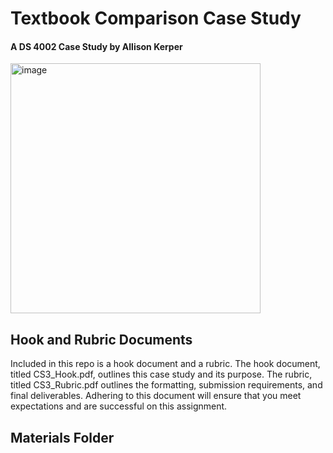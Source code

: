 # Textbook Comparison Case Study
#### A DS 4002 Case Study by Allison Kerper
<img src="https://github.com/user-attachments/assets/1092dfc2-bb94-46a8-a45f-19c7077df06f" alt="image" width="400"/>

## Hook and Rubric Documents
Included in this repo is a hook document and a rubric. The hook document, titled CS3_Hook.pdf, outlines this case study and its purpose. The rubric, titled CS3_Rubric.pdf outlines the formatting, submission requirements, and final deliverables. Adhering to this document will ensure that you meet expectations and are successful on this assignment.

## Materials Folder
